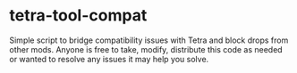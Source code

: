 # tetra-tool-compat
Simple script to bridge compatibility issues with Tetra and block drops from other mods. Anyone is free to take, modify, distribute this code as needed or wanted to resolve any issues it may help you solve. 
